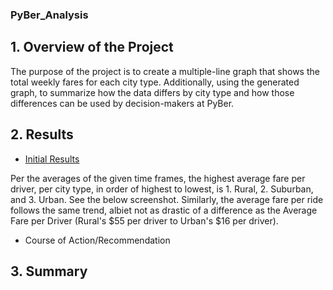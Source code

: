 ### PyBer_Analysis

## 1. Overview of the Project

The purpose of the project is to create a multiple-line graph that shows the total weekly fares for each city type. Additionally, using the generated graph, to summarize how the data differs by city type and how those differences can be used by decision-makers at PyBer.

## 2. Results

  - [Initial Results](https://user-images.githubusercontent.com/76926631/142780265-eff40e50-3beb-4de5-bd45-7234559d4415.PNG)

Per the averages of the given time frames, the highest average fare per driver, per city type, in order of highest to lowest, is 1. Rural, 2. Suburban, and 3. Urban. See the below screenshot. Similarly, the average fare per ride follows the same trend, albiet not as drastic of a difference as the Average Fare per Driver (Rural's $55 per driver to Urban's $16 per driver). 


  - Course of Action/Recommendation
   

## 3. Summary


